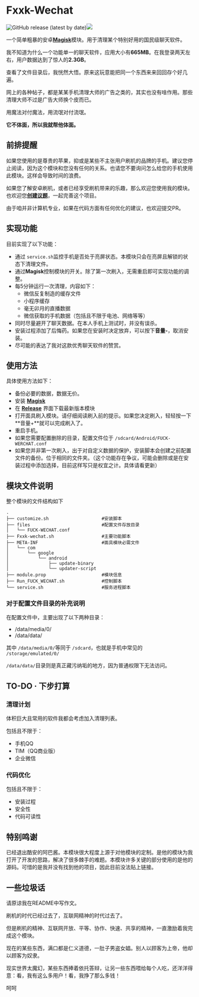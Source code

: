 # Fxxk-Wechat

![GitHub release (latest by date)](https://img.shields.io/github/v/release/yblpoi/Fxxk-Wechat)![](https://img.shields.io/github/downloads/yblpoi/Fxxk-Wechat/latest/total) 

一个简单粗暴的安卓[**Magisk**](https://github.com/topjohnwu/Magisk)模块。用于清理某个特别好用的国民级聊天软件。

我不知道为什么一个功能单一的聊天软件，应用大小有**665MB**。在我登录两天左右，用户数据达到了惊人的**2.3GB**。

查看了文件目录后，我恍然大悟。原来这玩意能把同一个东西来来回回存个好几遍。

网上的各种帖子，都是某某手机清理大师的广告之类的，其实也没有啥作用。那些清理大师不过是广告大师换个皮而已。

用魔法对付魔法，用流氓对付流氓。

**它不体面，所以我就帮他体面。**

## 前排提醒

如果您使用的是尊贵的苹果，抑或是某些不主张用户刷机的品牌的手机。建议您停止阅读，因为这个模块和您没有任何的关系。也请您不要询问怎么给您的手机使用此模块。这样会导致时间的浪费。

如果您了解安卓刷机，或者已经享受刷机带来的乐趣，那么欢迎您使用我的模块。也欢迎您[**创建议题**](https://github.com/yblpoi/Fxxk-Wechat/issues)，一起完善这个项目。

由于咱并非计算机专业，如果在代码方面有任何优化的建议，也欢迎提交PR。

## 实现功能

目前实现了以下功能：

- 通过 `service.sh`监控手机是否处于亮屏状态。本模块只会在亮屏且解锁的状态下清理文件。
- 通过**Magisk**控制模块的开关。除了第一次刷入，无需重启即可实现功能的调整。
- 每5分钟运行一次清理，内容如下：
  - 微信反复制造的缓存文件
  - 小程序缓存
  - 毫无卯月的直播数据
  - 微信获取的手机数据（包括且不限于电池、网络等等）
- 同时尽量避开了聊天数据。在本人手机上测试时，并没有误杀。
- 安装过程添加了后悔药。如果您在安装时决定放弃，可以按下**音量-**，取消安装。
- 尽可能的表达了我对这款优秀聊天软件的赞赏。

## 使用方法

具体使用方法如下：

- 备份必要的数据，数据无价。
- 安装 [**Magisk**](https://github.com/topjohnwu/Magisk) 
- 在 [**Release**](https://github.com/yblpoi/Fxxk-Wechat/releases) 界面下载最新版本模块
- 打开面具刷入模块。请仔细阅读刷入前的提示。如果您决定刷入，轻轻按一下**音量+**就可以完成刷入了。
- 重启手机。
- 如果您需要配置删除的目录，配置文件位于 `/sdcard/Android/FUCK-WERCHAT.conf`
- 如果您并非第一次刷入，出于对自定义数据的保护，安装脚本会创建之前配置文件的备份。位于相同的文件夹。（这个功能存在争议，可能会删除或是在安装过程中添加选择，目前这样写只是权宜之计。具体请看更新）

## 模块文件说明

整个模块的文件结构如下
```
.
├── customize.sh 					#安装脚本
├── files							#配置文件存放目录
│   └── FUCK-WECHAT.conf
├── Fxxk-wechat.sh					#主要功能脚本
├── META-INF						#面具模块必需文件
│   └── com
│       └── google
│           └── android
│               ├── update-binary
│               └── updater-script
├── module.prop						#模块信息
├── Run_FUCK_WECHAT.sh				#控制脚本
└── service.sh						#服务进程脚本
```

### 对于配置文件目录的补充说明

在配置文件中，主要出现了以下两种目录：

- /data/media/0/
- /data/data/

其中 `/data/media/0/`等同于 `/sdcard`，也就是手机中常见的 `/storage/emulated/0/`

`/data/data/`目录则是真正藏污纳垢的地方，因为普通权限下无法访问。

## TO-DO · 下步打算

### 清理计划

体积巨大且常用的软件我都会考虑加入清理列表。

包括且不限于：

- 手机QQ
- TIM（QQ商业版）
- 企业微信

### 代码优化

包括且不限于：

- 安装过程
- 安全性
- 代码可读性

## 特别鸣谢

已经退出酷安的阿巴酱。本模块很大程度上源于对他模块的定制。是他的模块为我打开了开发的思路，解决了很多棘手的难题。本模块许多关键的部分使用的是他的源码。可惜的是我并没有找到他的项目，因此目前没法贴上链接。

## 一些垃圾话

请原谅我在README中写作文。

刷机的时代已经过去了，互联网精神的时代过去了。

但是刷机的精神、互联网开放、平等、协作、快速、共享的精神，一直激励着我完成这个模块。

现在的某些东西，满口都是仁义道德，一肚子男盗女娼。别人以顾客为上帝，他却以顾客为奴隶。

现实世界太魔幻，某些东西捧着依托答辩，让另一些东西喂给每个人吃，还洋洋得意：看，我有这么多用户！看，我挣了那么多钱！

呵呵
